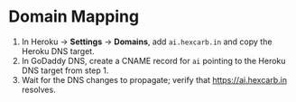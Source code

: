 # Domain Mapping

1. In Heroku → **Settings** → **Domains**, add `ai.hexcarb.in` and copy the Heroku DNS target.
2. In GoDaddy DNS, create a CNAME record for `ai` pointing to the Heroku DNS target from step 1.
3. Wait for the DNS changes to propagate; verify that https://ai.hexcarb.in resolves.
